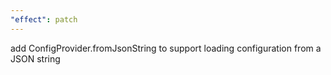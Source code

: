 ```yaml
---
"effect": patch
---
```


add ConfigProvider.fromJsonString to support loading configuration from a JSON string
